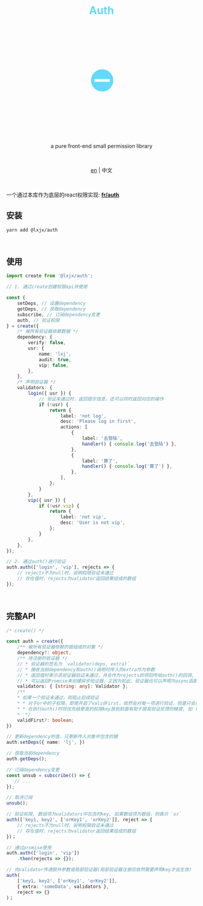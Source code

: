 <h1 align="center" style="color: #61dafb;">Auth</h1>
<h1 align="center" style="font-size: 80px;color:#61dafb">⛔</h1>

<br>


<p align="center">a pure front-end small permission library</p>

<br>

<p align="center">
    <a href="./readme.md">en</a> | 
    <span>中文</span>
</p>

<br>



一个通过本库作为底层的react权限实现:  [**fr/auth**](<https://iixianjie.github.io/fr/docs/utils/auth>)



## 安装

```shell
yarn add @lxjx/auth
```



<br>



## 使用

```ts
import create from '@lxjx/auth';

// 1. 通过create创建权限api并使用

const {
    setDeps, // 设置dependency
    getDeps, // 获取dependency
    subscribe, // 订阅dependency变更
    auth, // 验证权限
} = create({
    /* 被所有验证器依赖数据 */
    dependency: {
        verify: false,
        usr: {
            name: 'lxj',
            audit: true,
            vip: false,
        },
    },
    /* 声明验证器 */
    validators: {
        login({ usr }) {
            // 验证未通过时，返回提示信息，还可以同时返回对应的操作
            if (!usr) {
                return {
                    label: 'not log',
                    desc: 'Please log in first',
                    actions: [
                        {
                            label: '去登陆',
                            handler() { console.log('去登陆') },
                        },
                        {
                            label: '算了',
                            handler() { console.log('算了') },
                        },
                    ],
                };
            }
        },
        vip({ usr }) {
            if (!usr.vip) {
                return {
                    label: 'not vip',
                    desc: 'User is not vip',
                };
            }
        },
    },
});

// 2. 通过auth()进行验证
auth.auth(['login', 'vip'], rejects => {
    // rejects不为null时，说明权限验证未通过
    // 存在值时，rejects为validator返回结果组成的数组
});
```



<br>



## 完整API

```ts
/* create() */

const auth = create({
    /** 被所有验证器依赖的值组成的对象 */
    dependency?: object,
    /** 待注册的验证器 */
    // * 验证器的签名为 `validator(deps, extra)` 
    // * 接收当前dependency和auth()调用时传入的extra作为参数
    // * 返回值时表示该验证器验证未通过，并会作为rejects的项回传给auth()的回调, 如果你使用typescript，返回值会包含一些约定性的限制
    // * 可以返回Promise来创建异步验证器，正因为如此，验证器也可以声明为async函数
    validators: { [string: any]: Validator };
    /**
    * 如果一个验证未通过，则阻止后续验证
    * * 对于or中的子权限，即使开启了validFirst，依然会对每一项进行验证，但是只会返回第一个
    * * 在执行auth()时将优先级更高的权限key放到前面有助于提高验证反馈的精度, 如 login > vip, 因为vip状态是以登录状态为基础的
    *  */
    validFirst?: boolean;
})

// 更新dependency的值，只更新传入对象中包含的键
auth.setDeps({ name: 'lj', })

// 获取当前dependency
auth.getDeps();

// 订阅dependency变更
const unsub = subscribe(() => {
   // ... 
});

// 取消订阅
unsub();

// 验证权限, 数组项为validators中包含的key, 如果数组项为数组，则表示 `or` 
auth(['key1, key2', ['orKey1', 'orKey2']], reject => {
    // rejects不为null时，说明权限验证未通过
    // 存在值时，rejects为validator返回结果组成的数组
})；

// 通过promise使用
auth.auth(['login', 'vip'])
	.then(rejects => {});

// 向validator传递额外参数或局部验证器(局部验证器注册后依然需要声明key才会生效)
auth(
    ['key1, key2', ['orKey1', 'orKey2']], 
    { extra: 'someData', validators }, 
    reject => {}
)；
```

















































